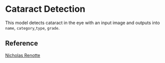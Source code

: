 # Cataract Detection

This model detects cataract in the eye with an input image and outputs into `name`, `category`,`type`, `grade`.

## Reference

[Nicholas Renotte](https://youtu.be/jztwpsIzEGc)
